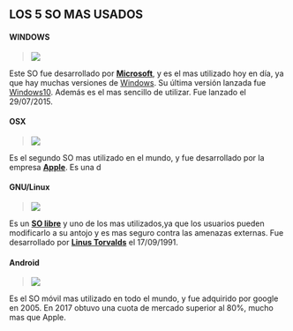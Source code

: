 ## LOS 5 SO MAS USADOS 

#### WINDOWS

> ![](https://i.blogs.es/b70f6e/win10/840_560.png) 

Este SO fue desarrollado por [**Microsoft**](https://es.wikipedia.org/wiki/Microsoft), y es el mas utilizado hoy en día, ya que hay muchas versiones de [Windows](https://es.wikipedia.org/wiki/Microsoft_Windows). Su última versión lanzada fue [Windows10](https://en.wikipedia.org/wiki/Windows_10). Además es el mas sencillo de utilizar. Fue lanzado el 29/07/2015. 


#### OSX 

> ![](https://2.bp.blogspot.com/-HPpJdycy-1s/VgyNKmjt2CI/AAAAAAAAAA4/yNUdAG0HVeo/s1600/osx-logo3.png) 

Es el segundo SO mas utilizado en el mundo, y fue desarrollado por la empresa [**Apple**](https://es.wikipedia.org/wiki/Apple). Es una d

#### GNU/Linux 

> ![](https://i.blogs.es/11abb8/650_1000_gnu-linux/450_1000.png) 

Es un [**SO libre**](https://www.gnu.org/philosophy/free-sw.es.html) y uno de los mas utilizados,ya que los usuarios pueden modificarlo a su antojo y es mas seguro contra las amenazas externas. Fue desarrollado por [**Linus Torvalds**](https://en.wikipedia.org/wiki/Linus_Torvalds) el 17/09/1991. 

#### Android 

> ![](https://unaaldia.hispasec.com/wp-content/uploads/2015/06/e7dd4-android-logo.png)

Es el SO móvil mas utilizado en todo el mundo, y fue adquirido por google en 2005. En 2017 obtuvo una cuota de mercado  superior al 80%, mucho mas que Apple.

